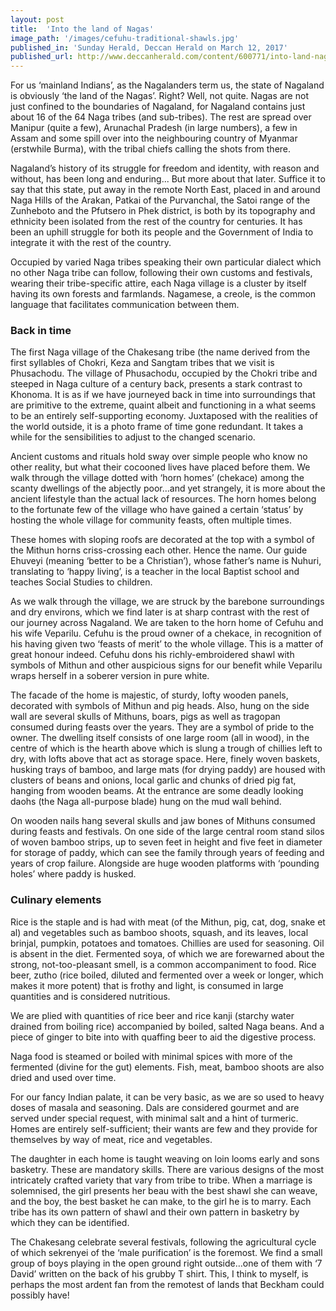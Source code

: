 ```yaml
---
layout: post
title:  'Into the land of Nagas'
image_path: '/images/cefuhu-traditional-shawls.jpg'
published_in: 'Sunday Herald, Deccan Herald on March 12, 2017'
published_url: http://www.deccanherald.com/content/600771/into-land-nagas.html
---
```


For us ‘mainland Indians’, as the Nagalanders term us, the state of Nagaland is obviously ‘the land of the Nagas’. Right? Well, not quite. Nagas are not just confined to the boundaries of Nagaland, for Nagaland contains just about 16 of the 64 Naga tribes (and sub-tribes).  <!--more--> The rest are spread over Manipur (quite a few), Arunachal Pradesh (in large numbers), a few in Assam and some spill over into the neighbouring country of Myanmar (erstwhile Burma), with the tribal chiefs calling the shots from there.

Nagaland’s history of its struggle for freedom and identity, with reason and without, has been long and enduring... But more about that later. Suffice it to say that this state, put away in the remote North East, placed in and around Naga Hills of the Arakan, Patkai of the Purvanchal, the Satoi range of the Zunheboto and the Pfutsero in Phek district, is both by its topography and ethnicity been isolated from the rest of the country for centuries. It has been an uphill struggle for both its people and the Government of India to integrate it with the rest of the country.

Occupied by varied Naga tribes speaking their own particular dialect which no other Naga tribe can follow, following their own customs and festivals, wearing their tribe-specific attire, each Naga village is a cluster by itself having its own forests and farmlands. Nagamese, a creole, is the common language that facilitates communication between them.

### Back in time

The first Naga village of the Chakesang tribe (the name derived from the first syllables of Chokri, Keza and Sangtam tribes that we visit is Phusachodu. The village of Phusachodu, occupied by the Chokri tribe and steeped in Naga culture of a century back, presents a stark contrast to Khonoma. It is as if we have journeyed back in time into surroundings that are primitive to the extreme, quaint albeit and functioning in a what seems to be an entirely self-supporting economy. Juxtaposed with the realities of the world outside, it is a photo frame of time gone redundant. It takes a while for the sensibilities to adjust to the changed scenario.

Ancient customs and rituals hold sway over simple people who know no other reality, but what their cocooned lives have placed before them. We walk through the village dotted with ‘horn homes’ (chekace) among the scanty dwellings of the abjectly poor…and yet strangely, it is more about the ancient lifestyle than the actual lack of resources. The horn homes belong to the fortunate few of the village who have gained a certain ‘status’ by hosting the whole village for community feasts, often multiple times.

These homes with sloping roofs are decorated at the top with a symbol of the Mithun horns criss-crossing each other. Hence the name. Our guide Ehuveyi (meaning ‘better to be a Christian’), whose father’s name is Nuhuri, translating to ‘happy living’, is a teacher in the local Baptist school and teaches Social Studies to children.

As we walk through the village, we are struck by the barebone surroundings and dry environs, which we find later is at sharp contrast with the rest of our journey across Nagaland. We are taken to the horn home of Cefuhu and his wife Veparilu. Cefuhu is the proud owner of a chekace, in recognition of his having given two ‘feasts of merit’ to the whole village. This is a matter of great honour indeed. Cefuhu dons his richly-embroidered shawl with symbols of Mithun and other auspicious signs for our benefit while Veparilu wraps herself in a soberer version in pure white.

The facade of the home is majestic, of sturdy, lofty wooden panels, decorated with symbols of Mithun and pig heads. Also, hung on the side wall are several skulls of Mithuns, boars, pigs as well as tragopan consumed during feasts over the years. They are a symbol of pride to the owner. The dwelling itself consists of one large room (all in wood), in the centre of which is the hearth above which is slung a trough of chillies left to dry, with lofts above that act as storage space. Here, finely woven baskets, husking trays of bamboo, and large mats (for drying paddy) are housed with clusters of beans and onions, local garlic and chunks of dried pig fat, hanging from wooden beams. At the entrance are some deadly looking daohs (the Naga all-purpose blade) hung on the mud wall behind.

On wooden nails hang several skulls and jaw bones of Mithuns consumed during feasts and festivals. On one side of the large central room stand silos of woven bamboo strips, up to seven feet in height and five feet in diameter for storage of paddy, which can see the family through years of feeding and years of crop failure. Alongside are huge wooden platforms with ‘pounding holes’ where paddy is husked.

### Culinary elements

Rice is the staple and is had with meat (of the Mithun, pig, cat, dog, snake et al) and vegetables such as bamboo shoots, squash, and its leaves, local brinjal, pumpkin, potatoes and tomatoes. Chillies are used for seasoning. Oil is absent in the diet. Fermented soya, of which we are forewarned about the strong, not-too-pleasant smell, is a common accompaniment to food. Rice beer, zutho (rice boiled, diluted and fermented over a week or longer, which makes it more potent) that is frothy and light, is consumed in large quantities and is considered nutritious.

We are plied with quantities of rice beer and rice kanji (starchy water drained from boiling rice) accompanied by boiled, salted Naga beans. And a piece of ginger to bite into with quaffing beer to aid the digestive process.

Naga food is steamed or boiled with minimal spices with more of the fermented (divine for the gut) elements. Fish, meat, bamboo shoots are also dried and used over time.

For our fancy Indian palate, it can be very basic, as we are so used to heavy doses of masala and seasoning. Dals are considered gourmet and are served under special request, with minimal salt and a hint of turmeric. Homes are entirely self-sufficient; their wants are few and they provide for themselves by way of meat, rice and vegetables.

The daughter in each home is taught weaving on loin looms early and sons basketry. These are mandatory skills. There are various designs of the most intricately crafted variety that vary from tribe to tribe. When a marriage is solemnised, the girl presents her beau with the best shawl she can weave, and the boy, the best basket he can make, to the girl he is to marry. Each tribe has its own pattern of shawl and their own pattern in basketry by which they can be identified.

The Chakesang celebrate several festivals, following the agricultural cycle of which sekrenyei of the ‘male purification’ is the foremost. We find a small group of boys playing in the open ground right outside…one of them with ‘7 David’ written on the back of his grubby T shirt. This, I think to myself, is perhaps the most ardent fan from the remotest of lands that Beckham could possibly have!
